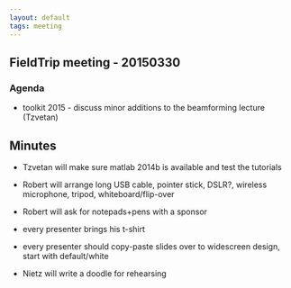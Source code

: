 ```yaml
---
layout: default
tags: meeting
---
```



## FieldTrip meeting - 20150330 

### Agenda

*  toolkit 2015 - discuss minor additions to the beamforming lecture (Tzvetan)


## Minutes

*  Tzvetan will make sure matlab 2014b is available and test the tutorials

*  Robert will arrange long USB cable, pointer stick, DSLR?, wireless microphone, tripod, whiteboard/flip-over

*  Robert will ask for notepads+pens with a sponsor

*  every presenter brings his t-shirt

*  every presenter should copy-paste slides over to widescreen design, start with default/white

*  Nietz will write a doodle for rehearsing

